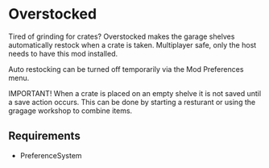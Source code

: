 # Overstocked

Tired of grinding for crates? Overstocked makes the garage shelves automatically restock when a crate is taken. Multiplayer safe, only the host needs to have this mod installed.

Auto restocking can be turned off temporarily via the Mod Preferences menu.

IMPORTANT! When a crate is placed on an empty shelve it is not saved until a save action occurs. This can be done by starting a resturant or using the gragage workshop to combine items.

## Requirements
- PreferenceSystem
